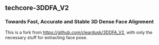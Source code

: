 ## techcore-3DDFA_V2
### Towards Fast, Accurate and Stable 3D Dense Face Alignment

This is a fork from https://github.com/cleardusk/3DDFA_V2, with only the necessary stuff for extracting face pose.

